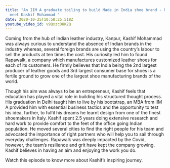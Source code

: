 ```yaml
---
title: "An IIM A graduate toiling to build Made in India shoe brand - Rapawalk,
  meet Kashif Mohammad "
date: 2020-10-25T10:58:25.518Z
youtube_video_id: v9QxzcOHK2Q
---
```

<!--StartFragment-->

Coming from the hub of Indian leather industry, Kanpur, Kashif Mohammad was always curious to understand the absence of Indian brands in the industry whereas, several foreign brands are using the country’s labour to sell the products at ten times the cost. His curiosity led him to found Rapawalk, a company which manufactures customized leather shoes for each of its customers. He firmly believes that India being the 2nd largest producer of leather goods and 3rd largest consumer base for shoes is a fertile ground to grow one of the largest shoe manufacturing brands of the world. 

Though his aim was always to be an entrepreneur, Kashif feels that education has played a vital role in building his structured thought process. His graduation in Delhi taught him to live by his bootstrap, an MBA from IIM A provided him with essential business tactics and the opportunity to test his idea, further, to fulfil his dreams he learnt design from one of the finest shoemakers in Italy. Kashif spent 2.5 years doing extensive research and hard work to provide comfort to the feet of the office going Indian population. He moved several cities to find the right people for his team and advocated the importance of right partners who will help you to sail through everyday challenges. Rapawalk was deeply impacted by the Covid, however, the team’s resilience and grit have kept the company growing. Kashif believes in having an aim and enjoying the work you do. 

Watch this episode to know more about Kashif’s inspiring journey. 



<!--EndFragment-->